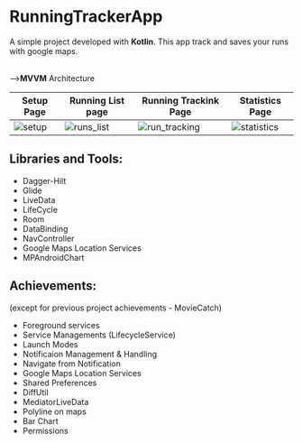 # RunningTrackerApp

A simple project developed with <b>Kotlin</b>. This app track and saves your runs with google maps.

<br/>--><B>MVVM</B> Architecture

| Setup Page                        | Running List page                          | Running Trackink Page                  |Statistics Page |
| ----------------------------------- | ----------------------------------- |----------------------------------- |---------------------- |
|![setup](https://github.com/OzanKayikci/RunningTrackerApp/assets/48061680/7dfbfd6f-6f20-4b14-8e22-c60dae49f0cb)| ![runs_list](https://github.com/OzanKayikci/RunningTrackerApp/assets/48061680/a4a838de-32f0-41cd-8da8-83a43ece5e6a) |![run_tracking](https://github.com/OzanKayikci/RunningTrackerApp/assets/48061680/2487ff62-8878-4cd2-abac-dca39ee9e691) |![statistics](https://github.com/OzanKayikci/RunningTrackerApp/assets/48061680/0432a117-334c-4f73-bcbd-90308a2c15c6)


## Libraries and Tools:
- Dagger-Hilt
- Glide
- LiveData
- LifeCycle
- Room
- DataBinding
- NavController
- Google Maps Location Services
- MPAndroidChart



## Achievements: 
(except for previous project achievements - MovieCatch)

- Foreground services
- Service Managements (LifecycleService)
- Launch Modes
- Notificaion Management & Handling
- Navigate from Notification
- Google Maps Location Services
- Shared Preferences
- DiffUtil
- MediatorLiveData
- Polyline on maps
- Bar Chart
- Permissions
